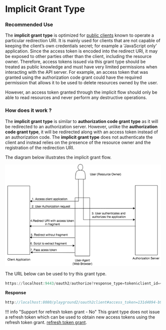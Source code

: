 # Implicit Grant Type

### Recommended Use

The **implicit grant type** is optimized for [public clients](client-types.md) known to operate a particular redirection URI.
It is mainly used for clients that are not capable of keeping the client’s own credentials secret; for example a 'JavaScript only' application.
Since the access token is encoded into the redirect URI, it may be exposed to other parties other than the client, including the resource owner.
Therefore, access tokens issued via this grant type should be treated as public knowledge and must have very limited permissions
when interacting with the API server. For example, an access token that was granted using the authorization code grant
could have the required permission that allows it to be used to delete resources owned by the user.

However, an access token granted through the implicit flow should only be able to read resources and never perform 
any destructive operations.

### How does it work ?

The **implicit grant type** is similar to **authorization code grant type** as it will be redirected to an authorization server.
However, unlike the **authorization code grant type**, it will be redirected along with an access token
instead of an authorization code. The **implicit grant type** does not authenticate the client and instead relies
on the presence of the resource owner and the registration of the redirection URI.

The diagram below illustrates the implicit grant flow.


![implicit-grant](../../assets/img/concepts/implicit-grant-flow.png)


The URL below can be used to try this grant type.

``` powershell
https://localhost:9443/oauth2/authorize?response_type=token&client_id=<client id>&redirect_uri=<redirect uri>
```

**Response**
``` java
http://localhost:8080/playground2/oauth2client#access_token=131d4094-b94c-3714-9e73-672aa433248d&token_type=Bearer&expires_in=3410
```


!!! info "Support for refresh token grant - No"
	This grant type does not issue a refresh token which can be used to obtain new access tokens using the refresh token grant.
	[refresh token grant](refresh-token-grant.md).

